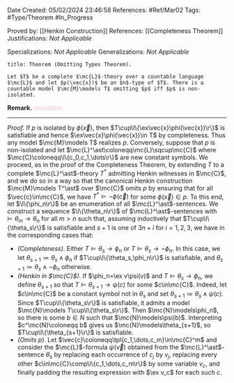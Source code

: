 <div class="topSpace"></div>

Date Created: 05/02/2024 23:46:58
References: #Ref/Mar02
Tags: #Type/Theorem #In_Progress

Proved by: [[Henkin Construction]]
References: [[Completeness Theorem]]
Justifications: <i>Not Applicable</i>

Specializations: <i>Not Applicable</i>
Generalizations: <i>Not Applicable</i>

``` ad-Theorem
title: Theorem (Omitting Types Theorem).

Let $T$ be a complete $\mc{L}$-theory over a countable language $\mc{L}$ and let $p(\vec{x})$ be an $n$-type of $T$. There is a countable model $\mc{M}\models T$ omitting $p$ iff $p$ is non-isolated.

```

<b>Remark.</b> <span style="color:pink">countable</span>

---

<i>Proof.</i> If $p$ is isolated by $\phi(\vec{x})$, then $T\cup\l\{\ex\vec{x}\phi(\vec{x})\r\}$ is satisfiable and hence $\ex\vec{x}\phi(\vec{x})\in T$ by completeness. Thus any model $\mc{M}\models T$ realizes $p$. Conversely, suppose that $p$ is non-isolated and let $\mc{L}^\ast\coloneqq\mc{L}\sqcup\mc{C}$ where $\mc{C}\coloneqq\l\{c_0,c_1,\dots\r\}$ are new constant symbols. We proceed, as in the proof of the Completeness Theorem, by extending $T$ to a complete $\mc{L}^\ast$-theory $T^\ast$ admitting Henkin witnesses in $\mc{C}$, and we do so in a way so that the canonical Henkin construction $\mc{M}\models T^\ast$ over $\mc{C}$ omits $p$ by ensuring that for all $\vec{c}\in\mc{C}$, we have $T^\ast\models\lnot\phi(\vec{c})$ for some $\phi(\vec{x})\in p$. To this end, let $\l\{\phi_n\r\}$ be an enumeration of all $\mc{L}^\ast$-sentences. We construct a sequence $\l\{\theta_n\r\}$ of $\mc{L}^\ast$-sentences with $\models\theta_m\rightarrow\theta_n$ for all $m>n$ such that, assuming inductively that $T\cup\l\{\theta_s\r\}$ is satisfiable and $s+1$ is one of $3n+i$ for $i=1,2,3$, we have in the corresponding cases that:
* <i>(Completeness)</i>. Either $T\models\theta_s\rightarrow\phi_n$ or $T\models\theta_s\rightarrow\lnot\phi_n$. In this case, we let $\theta_{s+1}\coloneqq\theta_s\land\phi_n$ if $T\cup\l\{\theta_s,\phi_n\r\}$ is satisfiable, and $\theta_{s+1}\coloneqq\theta_s\land\lnot\phi_n$ otherwise.
* <i>(Henkin in $\mc{C}$)</i>. If $\phi_n=\ex v\psi(v)$ and $T\models\theta_s\rightarrow\phi_n$, we define $\theta_{s+1}$ so that $T\models\theta_{s+1}\rightarrow\psi(c)$ for some $c\in\mc{C}$. Indeed, let $c\in\mc{C}$ be a constant symbol not in $\theta_s$ and set $\theta_{s+1}\coloneqq\theta_s\land\psi(c)$. Since $T\cup\l\{\theta_s\r\}$ is satisfiable, it admits a model $\mc{N}\models T\cup\l\{\theta_s\r\}$. Then $\mc{N}\models\phi_n$, so there is some $b\in N$ such that $\mc{N}\models\psi(b)$. Interpreting $c^\mc{N}\coloneqq b$ gives us $\mc{N}\models\theta_{s+1}$, so $T\cup\l\{\theta_{s+1}\r\}$ is satisfiable.
* <i>(Omits $p$)</i>. Let $\vec{c}\coloneqq\tpl{c_1,\dots,c_m}\in\mc{C}^m$ and consider the $\mc{L}$-formula $\psi(\vec{v})$ obtained from the $\mc{L}^\ast$-sentence $\theta_s$ by replacing each occurrence of $c_j$ by $v_j$, replacing every other $c\in\mc{C}\comp\l\{c_1,\dots,c_m\r\}$ by some variable $v_c$, and finally padding the resulting expression with $\ex v_c$ for each such $c$.
